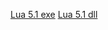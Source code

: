 [Lua 5.1 exe](https://reallinen.github.io/Files/DLL/lua5.1.exe)
[Lua 5.1 dll](https://reallinen.github.io/Files/DLL/lua5.1.dll)
